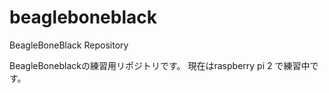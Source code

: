 # beagleboneblack
BeagleBoneBlack Repository


BeagleBoneblackの練習用リポジトリです。
現在はraspberry pi 2 で練習中です。
